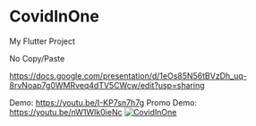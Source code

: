 # CovidInOne

My Flutter Project

No Copy/Paste

https://docs.google.com/presentation/d/1eOs85N56tBVzDh_uq-8rvNoap7g0WMRveq4dTV5CWcw/edit?usp=sharing

Demo: https://youtu.be/I-KP7sn7h7g
Promo Demo: https://youtu.be/nW1WIk0ieNc
<a href="https://imgflip.com/gif/5qrxy3"><img src="https://imgflip.com/embed/5qrxy3" title="CovidInOne"/></a>
